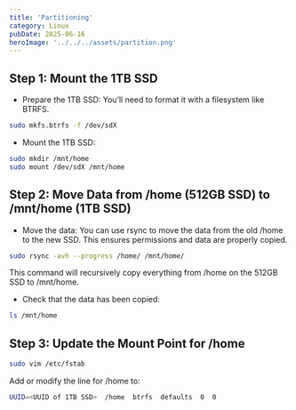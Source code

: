 ```yaml
---
title: 'Partitioning'
category: Linux
pubDate: 2025-06-16
heroImage: '../../../assets/partition.png'
---
```


## Step 1: Mount the 1TB SSD

- Prepare the 1TB SSD: You’ll need to format it with a filesystem like BTRFS.

```bash
sudo mkfs.btrfs -f /dev/sdX
```

- Mount the 1TB SSD:

```bash
sudo mkdir /mnt/home
sudo mount /dev/sdX /mnt/home
```

## Step 2: Move Data from /home (512GB SSD) to /mnt/home (1TB SSD)

- Move the data: You can use rsync to move the data from the old /home to the new SSD. This ensures permissions and data are properly copied.

```bash
sudo rsync -avh --progress /home/ /mnt/home/
```

This command will recursively copy everything from /home on the 512GB SSD to /mnt/home.

- Check that the data has been copied:

```bash
ls /mnt/home
```

## Step 3: Update the Mount Point for /home

```bash
sudo vim /etc/fstab
```

   Add or modify the line for /home to:

```bash
UUID=<UUID of 1TB SSD>  /home  btrfs  defaults  0  0
```
